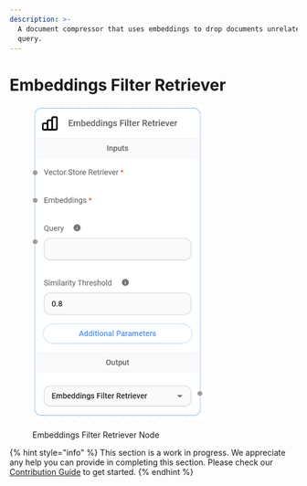 ```yaml
---
description: >-
  A document compressor that uses embeddings to drop documents unrelated to the
  query.
---
```


# Embeddings Filter Retriever

<figure><img src="../../../.gitbook/assets/image (131).png" alt="" width="299"><figcaption><p>Embeddings Filter Retriever Node</p></figcaption></figure>

{% hint style="info" %}
This section is a work in progress. We appreciate any help you can provide in completing this section. Please check our [Contribution Guide](https://toi500.gitbook.io/flowise-docs/\~/changes/8jXR0fgKTRRTOfbueBkZ/contributing) to get started.
{% endhint %}
